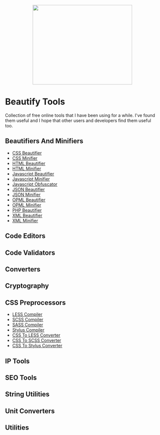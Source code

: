<p align="center">
  <a href="http://beautifytools.com/">
    <img width="325" height="260" src="https://github.com/rennan/beautify-tools/blob/master/logo.png">
  </a>
</p>

# Beautify Tools

Collection of free online tools that I have been using for a while. I've found them useful and I hope that other users and developers find them useful too.

## Beautifiers And Minifiers

- [CSS Beautifier](http://beautifytools.com/css-beautifier.php)
- [CSS Minifier](http://beautifytools.com/css-minifier.php)
- [HTML Beautifier](http://beautifytools.com/html-beautifier.php)
- [HTML Minifier](http://beautifytools.com/html-minifier.php)
- [Javascript Beautifier](http://beautifytools.com/javascript-beautifier.php)
- [Javascript Minifier](http://beautifytools.com/javascript-minifier.php)
- [Javascript Obfuscator](http://beautifytools.com/javascript-obfuscator.php)
- [JSON Beautifier](http://beautifytools.com/json-beautifier.php)
- [JSON Minifier](http://beautifytools.com/json-minifier.php)
- [OPML Beautifier](http://beautifytools.com/opml-beautifier.php)
- [OPML Minifier](http://beautifytools.com/opml-minifier.php)
- [PHP Beautifier](http://beautifytools.com/php-beautifier.php)
- [XML Beautifier](http://beautifytools.com/xml-beautifier.php)
- [XML Minifier](http://beautifytools.com/xml-minifier.php)

## Code Editors

## Code Validators

## Converters

## Cryptography

## CSS Preprocessors

- [LESS Compiler](http://beautifytools.com/less-compiler.php)
- [SCSS Compiler](http://beautifytools.com/scss-compiler.php)
- [SASS Compiler](http://beautifytools.com/sass-compiler.php)
- [Stylus Compiler](http://beautifytools.com/stylus-compiler.php)
- [CSS To LESS Converter](http://beautifytools.com/css-to-less-converter.php)
- [CSS To SCSS Converter](http://beautifytools.com/css-to-scss-converter.php)
- [CSS To Stylus Converter](http://beautifytools.com/css-to-stylus-converter.php)

## IP Tools

## SEO Tools

## String Utilities

## Unit Converters

## Utilities
